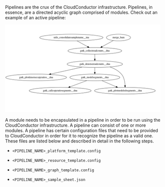 Pipelines are the crux of the CloudConductor infrastructure. Pipelines, in essence, are a directed acyclic graph comprised of modules. Check out an example of an active pipeline:

![CNV Pipeline](./assets/CNV_Pipeline.png)

A module needs to be encapsulated in a pipeline in order to be run using the CloudConductor infrastructure. A pipeline can consist of one or more modules. A pipeline has certain configuration files that need to be provided to CloudConductor in order for it to recognize the pipeline as a valid one. These files are listed below and described in detail in the following steps.

* `<PIPELINE_NAME>_platform_template.config`

* `<PIPELINE_NAME>_resource_template.config`

* `<PIPELINE_NAME>_graph_template.config`

* `<PIPELINE_NAME>_sample_sheet.json`

